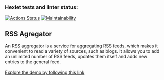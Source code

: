 ### Hexlet tests and linter status:
[![Actions Status](https://github.com/nikolaydlv/frontend-project-11/workflows/hexlet-check/badge.svg)](https://github.com/nikolaydlv/frontend-project-11/actions)
[![Maintainability](https://api.codeclimate.com/v1/badges/b1de070d6b4bbf8b4d1e/maintainability)](https://codeclimate.com/github/nikolaydlv/frontend-project-11/maintainability)

## RSS Agregator
An RSS aggregator is a service for aggregating RSS feeds, which makes it convenient to read a variety of sources, such as blogs. It allows you to add an unlimited number of RSS feeds, updates them itself and adds new entries to the general feed.<br/>
<br/>
[Explore the demo by following this link](https://frontend-project-11-six-chi.vercel.app/)